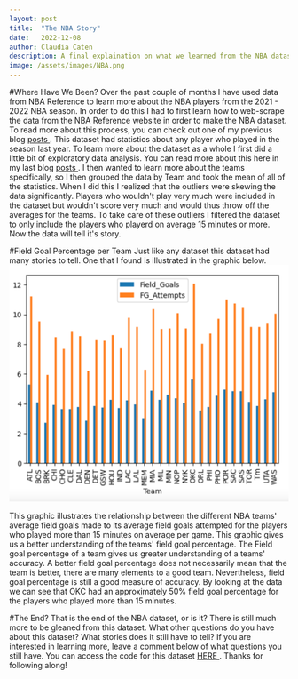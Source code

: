 ```yaml
---
layout: post
title:  "The NBA Story"
date:   2022-12-08
author: Claudia Caten
description: A final explaination on what we learned from the NBA dataset
image: /assets/images/NBA.png
---
```


#Where Have We Been?
Over the past couple of months I have used data from NBA Reference to learn more about the NBA players from the 2021 - 2022 NBA season. In order to do this I had to first learn how to web-scrape the data from the NBA Reference website in order to make the NBA dataset. To read more about this process, you  can check out one of my previous blog <a href="[https://github.com/claudia-caten/web-scraping](https://claudia-caten.github.io/stat386-projects/2022/10/18/Web-Scraping-the-NBA.html)"> posts </a>. This dataset had statistics about any player who played in the season last year. To learn more about the dataset as a whole I first did a little bit of exploratory data analysis. You can read more about this here in my last blog <a href="[[https://github.com/claudia-caten/web-scraping](https://claudia-caten.github.io/stat386-projects/2022/10/18/Web-Scraping-the-NBA.html)](https://claudia-caten.github.io/stat386-projects/2022/11/17/Exploring-the-NBA.html)"> posts </a>. I then wanted to learn more about the teams specifically, so I then grouped the data by Team and took the mean of all of the statistics. When I did this I realized that the outliers were skewing the data significantly. Players who wouldn't play very much were included in the dataset but wouldn't score very much and would thus throw off the averages for the teams. To take care of these outliers I filtered the dataset to only include the players who playerd on average 15 minutes or more. Now the data will tell it's story.

#Field Goal Percentage per Team
Just like any dataset this dataset had many stories to tell. One that I found is illustrated in the graphic below. ![Test Image](https://raw.githubusercontent.com/claudia-caten/stat386-projects/main/assets/images/NBA_story.png)


This graphic illustrates the relationship between the different NBA teams' average field goals made to its average field goals attempted for the players who played more than 15 minutes on average per game. This graphic gives us a better understanding of the teams' field goal percentage. The Field goal percentage of a team gives us greater understanding of a teams' accuracy. A better field goal percentage does not necessarily mean that the team is better, there are many elements to a good team. Nevertheless, field goal percentage is still a good measure of accuracy. By looking at the data we can see that OKC had an approximately 50% field goal percentage for the players who played more than 15 minutes. 

#The End?
That is the end of the NBA dataset, or is it? There is still much more to be gleaned from this dataset. What other questions do you have about this dataset? What stories does it still have to tell? If you are interested in learning more, leave a comment below of what questions you still have. You can access the code for this dataset <a href="https://github.com/claudia-caten/web-scraping"> HERE </a>. Thanks for following along!


